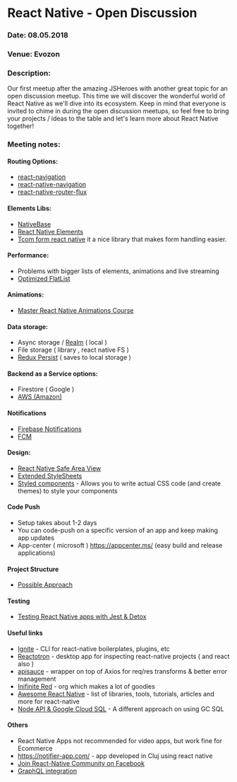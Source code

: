# React Native - Open Discussion

### Date: 08.05.2018
### Venue: Evozon
### Description:
Our first meetup after the amazing JSHeroes with another great topic for an open discussion meetup. This time we will discover the wonderful world of React Native as we'll dive into its ecosystem.
Keep in mind that everyone is invited to chime in during the open discussion meetups, so feel free to bring your projects / ideas to the table and let's learn more about React Native together!

### Meeting notes:
#### Routing Options:
* [react-navigation](https://reactnavigation.org)
* [react-native-navigation](https://github.com/wix/react-native-navigation)
* [react-native-router-flux](https://github.com/aksonov/react-native-router-flux)

#### Elements Libs:
* [NativeBase](https://nativebase.io/)
* [React Native Elements](https://react-native-training.github.io/react-native-elements/)
* [Tcom form react native](https://github.com/gcanti/tcomb-form-native) it a nice library that makes form handling easier.

#### Performance:
* Problems with bigger lists of elements, animations and live streaming
* [Optimized FlatList](https://github.com/stoffern/react-native-optimized-flatlist)

#### Animations:
* [Master React Native Animations Course](https://www.udemy.com/master-react-native-animations/learn/v4/content)

#### Data storage:
* Async storage / [Realm](https://realm.io) ( local )
* File storage ( library , react native FS )
* [Redux Persist](https://github.com/rt2zz/redux-persist) ( saves to local storage )

#### Backend as a Service options:
* Firestore ( Google )
* [AWS (Amazon)](https://facebook.github.io/react-native/blog/2018/03/05/AWS-app-sync.html)

#### Notifications
* [Firebase Notifications](https://rnfirebase.io/)
* [FCM](https://github.com/evollu/react-native-fcm)

#### Design:
* [React Native Safe Area View](https://medium.com/react-native-training/react-native-iphonex-92ff511282af)
* [Extended StyleSheets](https://github.com/vitalets/react-native-extended-stylesheet)
* [Styled components](https://github.com/styled-components/styled-components) - Allows you to write actual CSS code (and create themes) to style your components

#### Code Push
* Setup takes about 1-2 days
* You can code-push on a specific version of an app and keep making app updates
* App-center ( microsoft )  https://appcenter.ms/ (easy build and release applications)

#### Project Structure
* [Possible Approach](https://medium.com/the-react-native-log/organizing-a-react-native-project-9514dfadaa0)

#### Testing
* [Testing React Native apps with Jest & Detox](https://pillow.codes/testing-in-react-native-jest-detox-d7b3b79a166a)

#### Useful links
- [Ignite](https://github.com/infinitered/ignite) - CLI for react-native boilerplates, plugins, etc
- [Reactotron](https://github.com/infinitered/reactotron) - desktop app for inspecting react-native projects ( and react also )
- [apisauce](https://github.com/infinitered/apisauce) - wrapper on top of Axios for req/res transforms & better error management
- [Inifinite Red](https://github.com/infinitered) - org which makes a lot of goodies
- [Awesome React Native](http://www.awesome-react-native.com/) - list of libraries, tools, tutorials, articles and more for react-native
- [Node API & Google Cloud SQL](https://medium.com/@austinhale/building-a-node-api-with-express-and-google-cloud-sql-9bda260b040f) - A different approach on using GC SQL

#### Others
* React Native Apps not recommended for video apps, but work fine for Ecommerce
* https://notifier-app.com/ - app developed in Cluj using react native
* [Join React-Native Community on Facebook](https://www.facebook.com/groups/react.native.community/)
* [GraphQL integration](https://www.apollographql.com/docs/react/recipes/react-native.html)